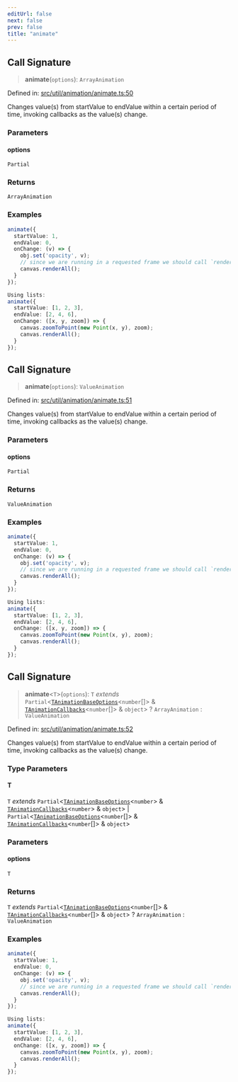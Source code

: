```yaml
---
editUrl: false
next: false
prev: false
title: "animate"
---
```


## Call Signature

> **animate**(`options`): `ArrayAnimation`

Defined in: [src/util/animation/animate.ts:50](https://github.com/fabricjs/fabric.js/blob/e114448a1bce9b68a3e1bba337bc0c83a35c1aa5/src/util/animation/animate.ts#L50)

Changes value(s) from startValue to endValue within a certain period of time,
invoking callbacks as the value(s) change.

### Parameters

#### options

`Partial`

### Returns

`ArrayAnimation`

### Examples

```ts
animate({
  startValue: 1,
  endValue: 0,
  onChange: (v) => {
    obj.set('opacity', v);
    // since we are running in a requested frame we should call `renderAll` and not `requestRenderAll`
    canvas.renderAll();
  }
});
```

```ts
Using lists:
animate({
  startValue: [1, 2, 3],
  endValue: [2, 4, 6],
  onChange: ([x, y, zoom]) => {
    canvas.zoomToPoint(new Point(x, y), zoom);
    canvas.renderAll();
  }
});
```

## Call Signature

> **animate**(`options`): `ValueAnimation`

Defined in: [src/util/animation/animate.ts:51](https://github.com/fabricjs/fabric.js/blob/e114448a1bce9b68a3e1bba337bc0c83a35c1aa5/src/util/animation/animate.ts#L51)

Changes value(s) from startValue to endValue within a certain period of time,
invoking callbacks as the value(s) change.

### Parameters

#### options

`Partial`

### Returns

`ValueAnimation`

### Examples

```ts
animate({
  startValue: 1,
  endValue: 0,
  onChange: (v) => {
    obj.set('opacity', v);
    // since we are running in a requested frame we should call `renderAll` and not `requestRenderAll`
    canvas.renderAll();
  }
});
```

```ts
Using lists:
animate({
  startValue: [1, 2, 3],
  endValue: [2, 4, 6],
  onChange: ([x, y, zoom]) => {
    canvas.zoomToPoint(new Point(x, y), zoom);
    canvas.renderAll();
  }
});
```

## Call Signature

> **animate**\<`T`\>(`options`): `T` *extends* `Partial`\<[`TAnimationBaseOptions`](/api/fabric/namespaces/util/type-aliases/tanimationbaseoptions/)\<`number`[]\> & [`TAnimationCallbacks`](/api/fabric/namespaces/util/type-aliases/tanimationcallbacks/)\<`number`[]\> & `object`\> ? `ArrayAnimation` : `ValueAnimation`

Defined in: [src/util/animation/animate.ts:52](https://github.com/fabricjs/fabric.js/blob/e114448a1bce9b68a3e1bba337bc0c83a35c1aa5/src/util/animation/animate.ts#L52)

Changes value(s) from startValue to endValue within a certain period of time,
invoking callbacks as the value(s) change.

### Type Parameters

#### T

`T` *extends* `Partial`\<[`TAnimationBaseOptions`](/api/fabric/namespaces/util/type-aliases/tanimationbaseoptions/)\<`number`\> & [`TAnimationCallbacks`](/api/fabric/namespaces/util/type-aliases/tanimationcallbacks/)\<`number`\> & `object`\> \| `Partial`\<[`TAnimationBaseOptions`](/api/fabric/namespaces/util/type-aliases/tanimationbaseoptions/)\<`number`[]\> & [`TAnimationCallbacks`](/api/fabric/namespaces/util/type-aliases/tanimationcallbacks/)\<`number`[]\> & `object`\>

### Parameters

#### options

`T`

### Returns

`T` *extends* `Partial`\<[`TAnimationBaseOptions`](/api/fabric/namespaces/util/type-aliases/tanimationbaseoptions/)\<`number`[]\> & [`TAnimationCallbacks`](/api/fabric/namespaces/util/type-aliases/tanimationcallbacks/)\<`number`[]\> & `object`\> ? `ArrayAnimation` : `ValueAnimation`

### Examples

```ts
animate({
  startValue: 1,
  endValue: 0,
  onChange: (v) => {
    obj.set('opacity', v);
    // since we are running in a requested frame we should call `renderAll` and not `requestRenderAll`
    canvas.renderAll();
  }
});
```

```ts
Using lists:
animate({
  startValue: [1, 2, 3],
  endValue: [2, 4, 6],
  onChange: ([x, y, zoom]) => {
    canvas.zoomToPoint(new Point(x, y), zoom);
    canvas.renderAll();
  }
});
```
